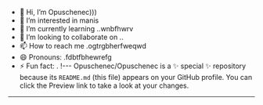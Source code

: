- 👋 Hi, I’m Opuschenec)))
- 👀 I’m interested in manis
- 🌱 I’m currently learning ..wnbfhwrv
- 💞️ I’m looking to collaborate on ..
- 📫 How to reach me .ogtrgbherfweqwd
- 😄 Pronouns: .fdbtfbhewrefg
- ⚡ Fun fact: .
!---
Opuschenec/Opuschenec is a ✨ special ✨ repository because its `README.md` (this file) appears on your GitHub profile.
You can click the Preview link to take a look at your changes.
---
